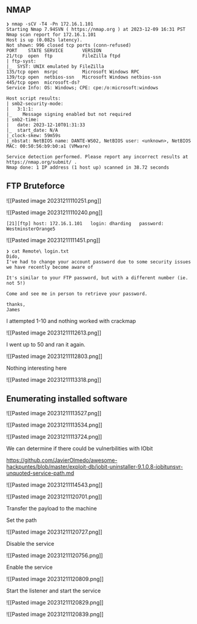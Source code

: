 ## NMAP
```
❯ nmap -sCV -T4 -Pn 172.16.1.101
Starting Nmap 7.94SVN ( https://nmap.org ) at 2023-12-09 16:31 PST
Nmap scan report for 172.16.1.101
Host is up (0.082s latency).
Not shown: 996 closed tcp ports (conn-refused)
PORT    STATE SERVICE       VERSION
21/tcp  open  ftp           FileZilla ftpd
| ftp-syst:
|_  SYST: UNIX emulated by FileZilla
135/tcp open  msrpc         Microsoft Windows RPC
139/tcp open  netbios-ssn   Microsoft Windows netbios-ssn
445/tcp open  microsoft-ds?
Service Info: OS: Windows; CPE: cpe:/o:microsoft:windows

Host script results:
| smb2-security-mode:
|   3:1:1:
|_    Message signing enabled but not required
| smb2-time:
|   date: 2023-12-10T01:31:33
|_  start_date: N/A
|_clock-skew: 59m59s
|_nbstat: NetBIOS name: DANTE-WS02, NetBIOS user: <unknown>, NetBIOS MAC: 00:50:56:b9:b0:a1 (VMware)

Service detection performed. Please report any incorrect results at https://nmap.org/submit/ .
Nmap done: 1 IP address (1 host up) scanned in 38.72 seconds
```

## FTP Bruteforce
![[Pasted image 20231211110251.png]]

![[Pasted image 20231211110240.png]]

```
[21][ftp] host: 172.16.1.101   login: dharding   password: WestminsterOrange5
```

![[Pasted image 20231211111451.png]]

```
❯ cat Remote\ login.txt
Dido,
I've had to change your account password due to some security issues we have recently become aware of

It's similar to your FTP password, but with a different number (ie. not 5!)

Come and see me in person to retrieve your password.

thanks,
James
```

I attempted 1-10 and nothing worked with crackmap

![[Pasted image 20231211112613.png]]

I went up to 50 and ran it again.

![[Pasted image 20231211112803.png]]

Nothing interesting here 

![[Pasted image 20231211113318.png]]

## Enumerating installed software

![[Pasted image 20231211113527.png]]

![[Pasted image 20231211113534.png]]

![[Pasted image 20231211113724.png]]


We can determine if there could be vulnerbilities with IObit

https://github.com/JavierOlmedo/awesome-hackpuntes/blob/master/exploit-db/iobit-uninstaller-9.1.0.8-iobitunsvr-unquoted-service-path.md

![[Pasted image 20231211114543.png]]

![[Pasted image 20231211120701.png]]

Transfer the payload to the machine

Set the path

![[Pasted image 20231211120727.png]]

Disable the service

![[Pasted image 20231211120756.png]]

Enable the service

![[Pasted image 20231211120809.png]]

Start the listener and start the service

![[Pasted image 20231211120829.png]]

![[Pasted image 20231211120839.png]]